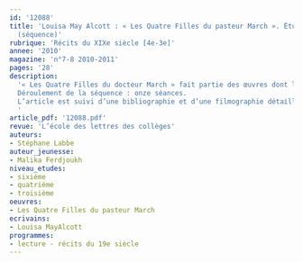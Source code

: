```yaml
---
id: '12088'
title: 'Louisa May Alcott : « Les Quatre Filles du pasteur March ». Étude intégrale
  (séquence)'
rubrique: 'Récits du XIXe siècle [4e-3e]'
annee: '2010'
magazine: 'n°7-8 2010-2011'
pages: '28'
description: 
  '« Les Quatre Filles du docteur March » fait partie des œuvres dont les Instructions officielles préconisent la lecture à l’école élémentaire (cycle 3). Ce roman, rebaptisé « Les Quatre Filles du pasteur March » par Malika Ferdjoukh, traductrice de l’édition parue dans la collection « Classiques abrégés » (L’École des loisirs, 2010) fait désormais partie du patrimoine littéraire mondial et peut, à ce titre, intéresser aussi les collégiens. Il propose, en effet, un récit complexe qui peut très bien servir, en fin de sixième, à approfondir l’art de conter qui aura été abordé, en cours d’année. Mais il peut également intéresser des classes de quatrième dans la mesure où il ne prend pleinement son sens que dans le contexte des luttes idéologiques du XIXe siècle : féminisme, antiesclavagisme, importance du protestantisme... De la même manière, il peut aussi faire partie de ces « romans d’enfance ou d’adolescence » que les nouvelles Instructions officielles invitent à explorer en troisième.
  Déroulement de la séquence : onze séances.
  L’article est suivi d’une bibliographie et d’une filmographie détaillées sur le mythe des quatre filles March.
  '
article_pdf: '12088.pdf'
revue: 'L’école des lettres des collèges'
auteurs:
- Stéphane Labbe
auteur_jeunesse:
- Malika Ferdjoukh
niveau_etudes:
- sixième
- quatrième
- troisième
oeuvres:
- Les Quatre Filles du pasteur March
ecrivains:
- Louisa MayAlcott
programmes:
- lecture - récits du 19e siècle
---
```

